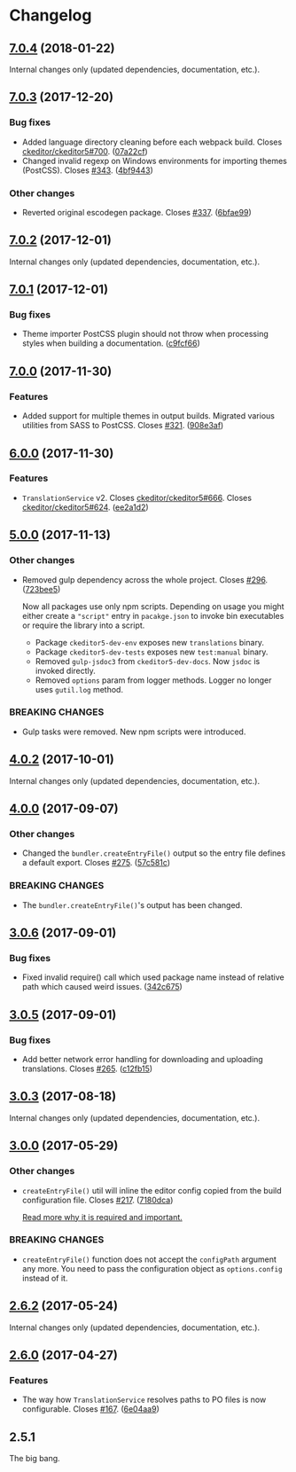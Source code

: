 Changelog
=========

## [7.0.4](https://github.com/ckeditor/ckeditor5-dev/compare/@ckeditor/ckeditor5-dev-utils@7.0.3...@ckeditor/ckeditor5-dev-utils@7.0.4) (2018-01-22)

Internal changes only (updated dependencies, documentation, etc.).


## [7.0.3](https://github.com/ckeditor/ckeditor5-dev/compare/@ckeditor/ckeditor5-dev-utils@7.0.2...@ckeditor/ckeditor5-dev-utils@7.0.3) (2017-12-20)

### Bug fixes

* Added language directory cleaning before each webpack build. Closes [ckeditor/ckeditor5#700](https://github.com/ckeditor/ckeditor5/issues/700). ([07a22cf](https://github.com/ckeditor/ckeditor5-dev/commit/07a22cf))
* Changed invalid regexp on Windows environments for importing themes (PostCSS). Closes [#343](https://github.com/ckeditor/ckeditor5-dev/issues/343). ([4bf9443](https://github.com/ckeditor/ckeditor5-dev/commit/4bf9443))

### Other changes

* Reverted original escodegen package. Closes [#337](https://github.com/ckeditor/ckeditor5-dev/issues/337). ([6bfae99](https://github.com/ckeditor/ckeditor5-dev/commit/6bfae99))


## [7.0.2](https://github.com/ckeditor/ckeditor5-dev/compare/@ckeditor/ckeditor5-dev-utils@7.0.1...@ckeditor/ckeditor5-dev-utils@7.0.2) (2017-12-01)

Internal changes only (updated dependencies, documentation, etc.).


## [7.0.1](https://github.com/ckeditor/ckeditor5-dev/compare/@ckeditor/ckeditor5-dev-utils@7.0.0...@ckeditor/ckeditor5-dev-utils@7.0.1) (2017-12-01)

### Bug fixes

* Theme importer PostCSS plugin should not throw when processing styles when building a documentation. ([c9fcf66](https://github.com/ckeditor/ckeditor5-dev/commit/c9fcf66))


## [7.0.0](https://github.com/ckeditor/ckeditor5-dev/compare/@ckeditor/ckeditor5-dev-utils@6.0.0...@ckeditor/ckeditor5-dev-utils@7.0.0) (2017-11-30)

### Features

* Added support for multiple themes in output builds. Migrated various utilities from SASS to PostCSS. Closes [#321](https://github.com/ckeditor/ckeditor5-dev/issues/321). ([908e3af](https://github.com/ckeditor/ckeditor5-dev/commit/908e3af))


## [6.0.0](https://github.com/ckeditor/ckeditor5-dev/compare/@ckeditor/ckeditor5-dev-utils@5.0.0...@ckeditor/ckeditor5-dev-utils@6.0.0) (2017-11-30)

### Features

* `TranslationService` v2. Closes [ckeditor/ckeditor5#666](https://github.com/ckeditor/ckeditor5/issues/666). Closes [ckeditor/ckeditor5#624](https://github.com/ckeditor/ckeditor5/issues/624). ([ee2a1d2](https://github.com/ckeditor/ckeditor5-dev/commit/ee2a1d2))


## [5.0.0](https://github.com/ckeditor/ckeditor5-dev/compare/@ckeditor/ckeditor5-dev-utils@4.0.2...@ckeditor/ckeditor5-dev-utils@5.0.0) (2017-11-13)

### Other changes

* Removed gulp dependency across the whole project. Closes [#296](https://github.com/ckeditor/ckeditor5-dev/issues/296). ([723bee5](https://github.com/ckeditor/ckeditor5-dev/commit/723bee5))

  Now all packages use only npm scripts. Depending on usage you might either create a `"script"` entry in `pacakge.json` to invoke bin executables or require the library into a script.

  * Package `ckeditor5-dev-env` exposes new `translations` binary.
  * Package `ckeditor5-dev-tests` exposes new `test:manual` binary.
  * Removed `gulp-jsdoc3` from `ckeditor5-dev-docs`. Now `jsdoc` is invoked directly.
  * Removed `options` param from logger methods. Logger no longer uses `gutil.log` method.

### BREAKING CHANGES

* Gulp tasks were removed. New npm scripts were introduced.


## [4.0.2](https://github.com/ckeditor/ckeditor5-dev/compare/@ckeditor/ckeditor5-dev-utils@4.0.0...@ckeditor/ckeditor5-dev-utils@4.0.2) (2017-10-01)

Internal changes only (updated dependencies, documentation, etc.).

## [4.0.0](https://github.com/ckeditor/ckeditor5-dev/compare/@ckeditor/ckeditor5-dev-utils@3.0.6...@ckeditor/ckeditor5-dev-utils@4.0.0) (2017-09-07)

### Other changes

* Changed the `bundler.createEntryFile()` output so the entry file defines a default export. Closes [#275](https://github.com/ckeditor/ckeditor5-dev/issues/275). ([57c581c](https://github.com/ckeditor/ckeditor5-dev/commit/57c581c))

### BREAKING CHANGES

* The `bundler.createEntryFile()`'s output has been changed.


## [3.0.6](https://github.com/ckeditor/ckeditor5-dev/compare/@ckeditor/ckeditor5-dev-utils@3.0.5...@ckeditor/ckeditor5-dev-utils@3.0.6) (2017-09-01)

### Bug fixes

* Fixed invalid require() call which used package name instead of relative path which caused weird issues. ([342c675](https://github.com/ckeditor/ckeditor5-dev/commit/342c675))


## [3.0.5](https://github.com/ckeditor/ckeditor5-dev/compare/@ckeditor/ckeditor5-dev-utils@3.0.3...@ckeditor/ckeditor5-dev-utils@3.0.5) (2017-09-01)

### Bug fixes

* Add better network error handling for downloading and uploading translations. Closes [#265](https://github.com/ckeditor/ckeditor5-dev/issues/265). ([c12fb15](https://github.com/ckeditor/ckeditor5-dev/commit/c12fb15))


## [3.0.3](https://github.com/ckeditor/ckeditor5-dev/compare/@ckeditor/ckeditor5-dev-utils@3.0.0...@ckeditor/ckeditor5-dev-utils@3.0.3) (2017-08-18)

Internal changes only (updated dependencies, documentation, etc.).

## [3.0.0](https://github.com/ckeditor/ckeditor5-dev/compare/@ckeditor/ckeditor5-dev-utils@2.6.2...@ckeditor/ckeditor5-dev-utils@3.0.0) (2017-05-29)

### Other changes

* `createEntryFile()` util will inline the editor config copied from the build configuration file. Closes [#217](https://github.com/ckeditor/ckeditor5-dev/issues/217). ([7180dca](https://github.com/ckeditor/ckeditor5-dev/commit/7180dca))

  [Read more why it is required and important.](https://github.com/ckeditor/ckeditor5-build-classic/issues/10#issuecomment-303398682)

### BREAKING CHANGES

* `createEntryFile()` function does not accept the `configPath` argument any more. You need to pass the configuration object as `options.config` instead of it.


## [2.6.2](https://github.com/ckeditor/ckeditor5-dev/compare/@ckeditor/ckeditor5-dev-utils@2.6.0...@ckeditor/ckeditor5-dev-utils@2.6.2) (2017-05-24)

Internal changes only (updated dependencies, documentation, etc.).

## [2.6.0](https://github.com/ckeditor/ckeditor5-dev/compare/@ckeditor/ckeditor5-dev-utils@2.5.1...@ckeditor/ckeditor5-dev-utils@2.6.0) (2017-04-27)

### Features

* The way how `TranslationService` resolves paths to PO files is now configurable. Closes [#167](https://github.com/ckeditor/ckeditor5-dev/issues/167). ([6e04aa9](https://github.com/ckeditor/ckeditor5-dev/commit/6e04aa9))


## 2.5.1

The big bang.

